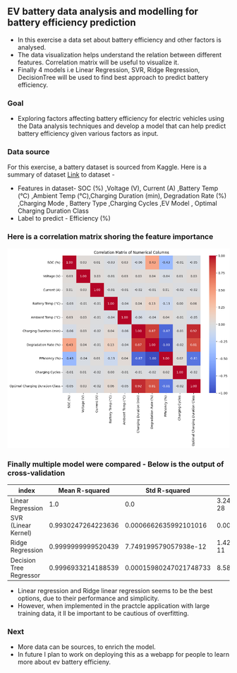 ## EV battery data analysis and modelling for battery efficiency prediction

* In this exercise a data set about battery efficiency and other factors is analysed.
* The data visualization helps understand the relation between different features. Correlation matrix will be useful to visualize it.
* Finally 4 models i.e Linear Regression, SVR, Ridge Regression, DecisionTree will be used to find best approach to predict battery efficiency.

### Goal 
* Exploring factors affecting battery efficiency for electric vehicles using the Data analysis techniques and develop a model that can help predict battery efficiency given various factors as input.

### Data source 
For this exercise, a battery dataset is sourced from Kaggle. Here is a summary of dataset
[Link](https://www.kaggle.com/datasets/ziya07/ev-battery-charging-data ) to dataset - 

* Features in dataset- SOC (%) ,Voltage (V), Current (A) ,Battery Temp (°C) ,Ambient Temp (°C),Charging Duration (min), Degradation Rate (%) ,Charging Mode , Battery Type ,Charging Cycles ,EV Model , Optimal Charging Duration Class
* Label to predict - Efficiency (%)

### Here is a correlation matrix shoring the feature importance
![CorrelationMatrix](Correlation-Matrix.png)


### Finally multiple model were compared - Below is the output of cross-validation
|index|Mean R-squared|Std R-squared|Mean MSE|Std MSE|
|---|---|---|---|---|
|Linear Regression|1\.0|0\.0|3\.2412716873720933e-28|2\.728550907703143e-28|
|SVR \(Linear Kernel\)|0\.9930247264223636|0\.0006662635992101016|0\.0020446313461645114|0\.00015566171385450627|
|Ridge Regression|0\.9999999999520439|7\.749199579057938e-12|1\.4266046064811315e-11|3\.2195194509826147e-12|
|Decision Tree Regressor|0\.9996933214188539|0\.00015980247021748733|8\.581646384732027e-05|3\.34733944716071e-05|

* Linear regression and Ridge linear regression seems to be the best options, due to their performance and simplicity.
* However, when implemented in the practcle application with large training data, it ll be important to be cautious of overfitting.


### Next
* More data can be sources, to enrich the model. 
* In future I plan to work on deploying this as a webapp for people to learn more about ev battery efficieny.



